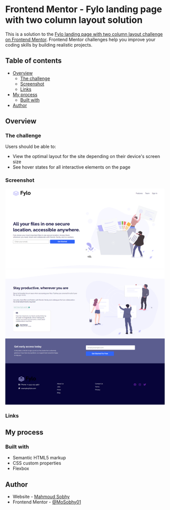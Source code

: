 # Frontend Mentor - Fylo landing page with two column layout solution

This is a solution to the [Fylo landing page with two column layout challenge on Frontend Mentor](https://www.frontendmentor.io/challenges/fylo-landing-page-with-two-column-layout-5ca5ef041e82137ec91a50f5). Frontend Mentor challenges help you improve your coding skills by building realistic projects.

## Table of contents

- [Overview](#overview)
  - [The challenge](#the-challenge)
  - [Screenshot](#screenshot)
  - [Links](#links)
- [My process](#my-process)
  - [Built with](#built-with)
- [Author](#author)


## Overview


### The challenge

Users should be able to:

- View the optimal layout for the site depending on their device's screen size
- See hover states for all interactive elements on the page

### Screenshot

![Design](/screen1.png)
![Design](/Screen2.png)
![Design](/Screen3.png)

### Links

<!-- - Solution URL: [Add solution URL here](https://your-solution-url.com)
- Live Site URL: [Add live site URL here](https://your-live-site-url.com) -->

## My process

### Built with

- Semantic HTML5 markup
- CSS custom properties
- Flexbox



## Author

- Website - [Mahmoud Sobhy](https://github.com/MoSobhy01)
- Frontend Mentor - [@MoSobhy01](https://www.frontendmentor.io/profile/MoSobhy01)



